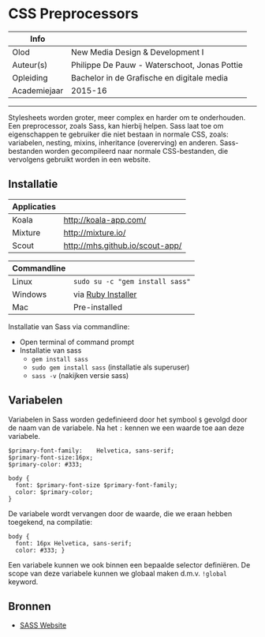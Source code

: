 CSS Preprocessors
=================

|Info|  |
|----|---|
|Olod|New Media Design & Development I|
|Auteur(s)|Philippe De Pauw - Waterschoot, Jonas Pottie|
|Opleiding|Bachelor in de Grafische en digitale media|
|Academiejaar|2015-16|

***

Stylesheets worden groter, meer complex en harder om te onderhouden. Een preprocessor, zoals Sass, kan hierbij helpen. Sass laat toe om eigenschappen te gebruiker die niet bestaan in normale CSS, zoals: variabelen, nesting, mixins, inheritance (overerving) en anderen.
Sass-bestanden worden gecompileerd naar normale CSS-bestanden, die vervolgens gebruikt worden in een website. 


Installatie
-----------

|Applicaties||
|-----------|---|
|Koala|http://koala-app.com/|
|Mixture|http://mixture.io/|
|Scout|http://mhs.github.io/scout-app/|

|Commandline||
|-----------|---|
|Linux|`sudo su -c "gem install sass"`|
|Windows|via [Ruby Installer](http://rubyinstaller.org/)|
|Mac|Pre-installed|

Installatie van Sass via commandline:

* Open terminal of command prompt
* Installatie van sass
	* `gem install sass`
	* `sudo gem install sass` (installatie als superuser)
	* `sass -v` (nakijken versie sass)
	
Variabelen
----------

Variabelen in Sass worden gedefinieerd door het symbool `$` gevolgd door de naam van de variabele. Na het `:` kennen we een waarde toe aan deze variabele.

```
$primary-font-family:    Helvetica, sans-serif;
$primary-font-size:16px;
$primary-color: #333;

body {
  font: $primary-font-size $primary-font-family;
  color: $primary-color;
}
```

De variabele wordt vervangen door de waarde, die we eraan hebben toegekend, na compilatie:

```
body {
  font: 16px Helvetica, sans-serif;
  color: #333; }
```

Een variabele kunnen we ook binnen een bepaalde selector definiëren. De scope van deze variabele kunnen we globaal maken d.m.v. `!global` keyword.

Bronnen
-------
* [SASS Website](http://sass-lang.com/)